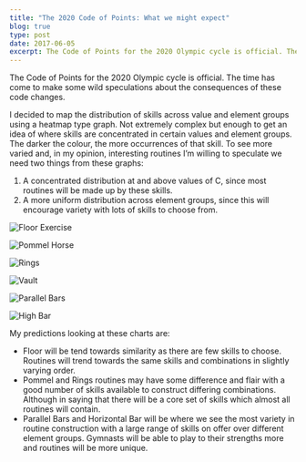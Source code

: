 ```yaml
---
title: "The 2020 Code of Points: What we might expect"
blog: true
type: post
date: 2017-06-05
excerpt: The Code of Points for the 2020 Olympic cycle is official. The time has come to make some wild speculations about the consequences of these code changes.
---
```


The Code of Points for the 2020 Olympic cycle is official. The time has come to make some wild speculations about the consequences of these code changes.

I decided to map the distribution of skills across value and element groups using a heatmap type graph. Not extremely complex but enough to get an idea of where skills are concentrated in certain values and element groups. The darker the colour, the more occurrences of that skill. To see more varied and, in my opinion, interesting routines I’m willing to speculate we need two things from these graphs:

1. A concentrated distribution at and above values of C, since most routines will be made up by these skills.
2. A more uniform distribution across element groups, since this will encourage variety with lots of skills to choose from.

![Floor Exercise](/graphs/fx.svg)

![Pommel Horse](/graphs/ph.svg)

![Rings](/graphs/sr.svg)

![Vault](/graphs/vt.svg)

![Parallel Bars](/graphs/pb.svg)

![High Bar](/graphs/hb.svg)

My predictions looking at these charts are:

- Floor will be tend towards similarity as there are few skills to choose. Routines will trend towards the same skills and combinations in slightly varying order.
- Pommel and Rings routines may have some difference and flair with a good number of skills available to construct differing combinations. Although in saying that there will be a core set of skills which almost all routines will contain.
- Parallel Bars and Horizontal Bar will be where we see the most variety in routine construction with a large range of skills on offer over different element groups. Gymnasts will be able to play to their strengths more and routines will be more unique.
